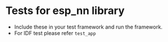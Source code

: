 # Tests for esp_nn library

- Include these in your test framework and run the framework.
- For IDF test please refer `test_app`
